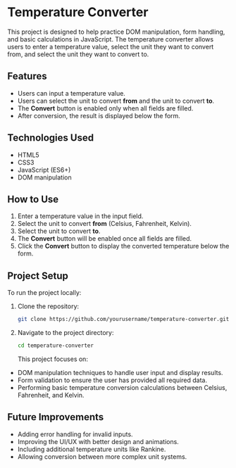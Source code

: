 # Temperature Converter

This project is designed to help practice DOM manipulation, form handling, and basic calculations in JavaScript. The temperature converter allows users to enter a temperature value, select the unit they want to convert from, and select the unit they want to convert to.

## Features

- Users can input a temperature value.
- Users can select the unit to convert **from** and the unit to convert **to**.
- The **Convert** button is enabled only when all fields are filled.
- After conversion, the result is displayed below the form.

## Technologies Used

- HTML5
- CSS3
- JavaScript (ES6+)
- DOM manipulation

## How to Use

1. Enter a temperature value in the input field.
2. Select the unit to convert **from** (Celsius, Fahrenheit, Kelvin).
3. Select the unit to convert **to**.
4. The **Convert** button will be enabled once all fields are filled.
5. Click the **Convert** button to display the converted temperature below the form.

## Project Setup

To run the project locally:

1. Clone the repository:
   ```bash
   git clone https://github.com/yourusername/temperature-converter.git
   ```
2. Navigate to the project directory:

   ```bash
   cd temperature-converter
   ```

   This project focuses on:

- DOM manipulation techniques to handle user input and display results.
- Form validation to ensure the user has provided all required data.
- Performing basic temperature conversion calculations between Celsius, Fahrenheit, and Kelvin.

## Future Improvements

- Adding error handling for invalid inputs.
- Improving the UI/UX with better design and animations.
- Including additional temperature units like Rankine.
- Allowing conversion between more complex unit systems.
